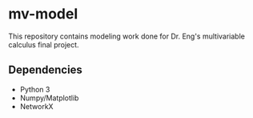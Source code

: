# mv-model

This repository contains modeling work done for Dr. Eng's multivariable calculus final project.

## Dependencies

* Python 3
* Numpy/Matplotlib
* NetworkX

